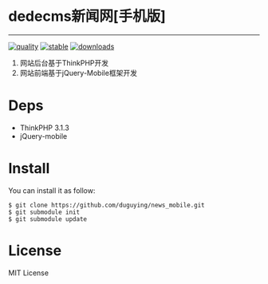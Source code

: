 # dedecms新闻网[手机版] #

----------

[![quality](https://scrutinizer-ci.com/g/duguying/news_mobile/badges/quality-score.png?s=1d808a13a12d8b2ec88c1647c0dd4f665afa406c)](https://scrutinizer-ci.com/g/duguying/news_mobile/)
[![stable](https://poser.pugx.org/duguying/news_mobile/version.png)](https://packagist.org/packages/duguying/news_mobile)
[![downloads](https://poser.pugx.org/duguying/news_mobile/d/total.png)](https://packagist.org/packages/duguying/news_mobile)

1. 网站后台基于ThinkPHP开发
2. 网站前端基于jQuery-Mobile框架开发

# Deps #

- ThinkPHP 3.1.3
- jQuery-mobile


# Install #

You can install it as follow:

	$ git clone https://github.com/duguying/news_mobile.git
	$ git submodule init
	$ git submodule update

# License #

MIT License



